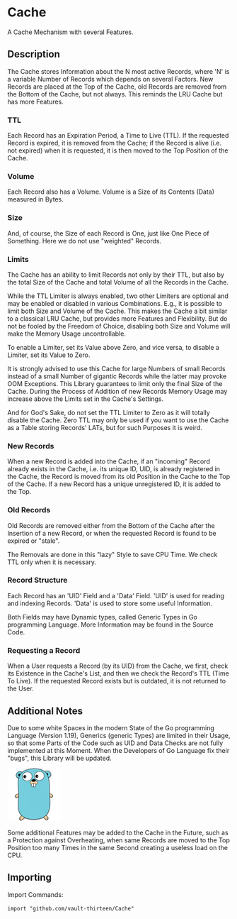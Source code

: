 # Cache

A Cache Mechanism with several Features.

## Description

The Cache stores Information about the N most active Records, where 'N' is a 
variable Number of Records which depends on several Factors. New Records are 
placed at the Top of the Cache, old Records are removed from the Bottom of the 
Cache, but not always. This reminds the LRU Cache but has more Features.

### TTL

Each Record has an Expiration Period, a Time to Live (TTL). If the requested 
Record is expired, it is removed from the Cache; if the Record is alive (i.e. 
not expired) when it is requested, it is then moved to the Top Position of the 
Cache. 

### Volume
Each Record also has a Volume. Volume is a Size of its Contents (Data) measured 
in Bytes. 

### Size

And, of course, the Size of each Record is One, just like One Piece of 
Something. Here we do not use "weighted" Records.

### Limits

The Cache has an ability to limit Records not only by their TTL, but also by 
the total Size of the Cache and total Volume of all the Records in the Cache.

While the TTL Limiter is always enabled, two other Limiters are optional and 
may be enabled or disabled in various Combinations. E.g., it is possible to 
limit both Size and Volume of the Cache. This makes the Cache a bit similar to 
a classical LRU Cache, but provides more Features and Flexibility. But do not 
be fooled by the Freedom of Choice, disabling both Size and Volume will make 
the Memory Usage uncontrollable.

To enable a Limiter, set its Value above Zero, and vice versa, to disable a 
Limiter, set its Value to Zero.

It is strongly advised to use this Cache for large Numbers of small Records 
instead of a small Number of gigantic Records while the latter may provoke OOM 
Exceptions. This Library guarantees to limit only the final Size of the Cache.
During the Process of Addition of new Records Memory Usage may increase above 
the Limits set in the Cache's Settings. 

And for God's Sake, do not set the TTL Limiter to Zero as it will totally 
disable the Cache. Zero TTL may only be used if you want to use the Cache as a 
Table storing Records' LATs, but for such Purposes it is weird.

### New Records

When a new Record is added into the Cache, if an "incoming" Record already 
exists in the Cache, i.e. its unique ID, UID, is already registered in the 
Cache, the Record is moved from its old Position in the Cache to the Top of the 
Cache. If a new Record has a unique unregistered ID, it is added to the Top.

### Old Records

Old Records are removed either from the Bottom of the Cache after the Insertion 
of a new Record, or when the requested Record is found to be expired or "stale".

The Removals are done in this "lazy" Style to save CPU Time. We check TTL only 
when it is necessary.

### Record Structure

Each Record has an 'UID' Field and a 'Data' Field. 'UID' is used for reading
and indexing Records. 'Data' is used to store some useful Information. 

Both Fields may have Dynamic types, called Generic Types in Go programming 
Language. More Information may be found in the Source Code.

### Requesting a Record

When a User requests a Record (by its UID) from the Cache, we first, check its 
Existence in the Cache's List, and then we check the Record's TTL (Time To 
Live). If the requested Record exists but is outdated, it is not returned to 
the User.

## Additional Notes

Due to some white Spaces in the modern State of the Go programming Language 
(Version 1.19), Generics (generic Types) are limited in their Usage, so that 
some Parts of the Code such as UID and Data Checks are not fully implemented at 
this Moment. When the Developers of Go Language fix their "bugs", this Library 
will be updated.

![Golang Logotype](img/golang-gopher-logotype.png)

Some additional Features may be added to the Cache in the Future, such as a 
Protection against Overheating, when same Records are moved to the Top Position 
too many Times in the same Second creating a useless load on the CPU.

## Importing

Import Commands:
```
import "github.com/vault-thirteen/Cache"
```
